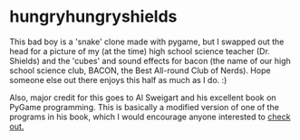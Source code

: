# hungryhungryshields
This bad boy is a 'snake' clone made with pygame, but I swapped out the head for a picture of my (at the time) high school science teacher (Dr. Shields) and the 'cubes' and sound effects for bacon (the name of our high school science club, BACON, the Best All-round Club of Nerds). Hope someone else out there enjoys this half as much as I do. :)

Also, major credit for this goes to Al Sweigart and his excellent book on PyGame programming. This is basically a modified version of one of the programs in his book, which I would encourage anyone interested to <a href="https://inventwithpython.com/pygame/"> check out. </a>
